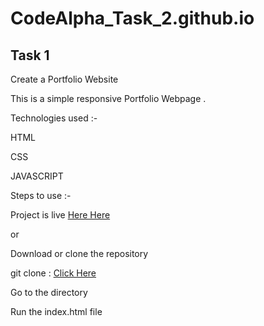 # CodeAlpha_Task_2.github.io

## Task 1

Create a Portfolio Website

This is a simple responsive Portfolio Webpage .

Technologies used :-

HTML

CSS

JAVASCRIPT

Steps to use :-

Project is live [Here Here]()

  or
  
Download or clone the repository

git clone : [Click Here]()

Go to the directory

Run the index.html file
